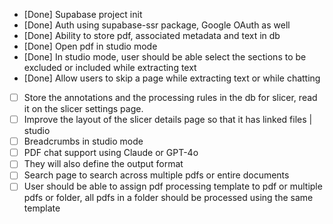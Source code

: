 - [Done] Supabase project init
- [Done] Auth using supabase-ssr package, Google OAuth as well
- [Done] Ability to store pdf, associated metadata and text in db
- [Done] Open pdf in studio mode
- [Done] In studio mode, user should be able select the sections to be excluded or included while extracting text
- [Done] Allow users to skip a page while extracting text or while chatting
- [ ] Store the annotations and the processing rules in the db for slicer, read it on the slicer settings page.
- [ ] Improve the layout of the slicer details page so that it has linked files |  studio
- [ ] Breadcrumbs in studio mode
- [ ] PDF chat support using Claude or GPT-4o
- [ ] They will also define the output format
- [ ] Search page to search across multiple pdfs or entire documents
- [ ] User should be able to assign pdf processing template to pdf or multiple pdfs or folder, all
      pdfs in a folder should be processed using the same template